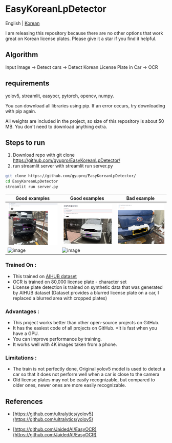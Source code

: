 # EasyKoreanLpDetector

English | [Korean](README-KOR.md)


I am releasing this repository because there are no other options that work great on Korean license plates. Please give it a star if you find it helpful.

## Algorithm

Input Image -> Detect cars -> Detect Korean License Plate in Car  -> OCR

## requirements  
yolov5, streamlit, easyocr, pytorch, opencv, numpy.

You can download all libraries using pip. If an error occurs, try downloading with pip again.

All weights are included in the project, so size of this repository is about 50 MB. You don't need to download anything extra.


## Steps to run

1. Download repo with git clone https://github.com/gyupro/EasyKoreanLpDetector/  
2. run streamlit server with streamlit run server.py 

```bash
git clone https://github.com/gyupro/EasyKoreanLpDetector/
cd EasyKoreanLpDetector
streamlit run server.py
```

 
|Good examples|Good examples|Bad example|
|----|----|----|
|![예시](detected/결과.PNG)|![예시](detected/캡처.PNG)|![예시](undetected/캡처.PNG)|  
|![image](https://user-images.githubusercontent.com/79894531/211469966-db8fa936-1814-4424-b8cc-f0502f361995.png)|![image](https://user-images.githubusercontent.com/79894531/211470161-27ba5b81-8453-4edf-b485-92ae35524d0f.png)||

### Trained On :
* This trained on [AIHUB dataset](https://aihub.or.kr/aihubdata/data/view.do?currMenu=115&topMenu=100&aihubDataSe=realm&dataSetSn=172)
* OCR is trained on 80,000 license plate - character set
* License plate detection is trained on synthetic data that was generated by AIHUB dataset (Dataset provides a blurred license plate on a car, I replaced a blurred area with cropped plates)


### Advantages :
* This project works better than other open-source projects on GitHub.
* It has the easiest code of all projects on GitHub.
*It is fast when you have a GPU.
* You can improve performance by training.
* It works well with 4K images taken from a phone.

### Limitations :
* The train is not perfectly done, Original yolov5 model is used to detect a car so that it does not perform well when a car is close to the camera
* Old license plates may not be easily recognizable, but compared to older ones, newer ones are more easily recognizable.

## References

* [https://github.com/ultralytics/yolov5](https://github.com/ultralytics/yolov5)

* [https://github.com/JaidedAI/EasyOCR](https://github.com/JaidedAI/EasyOCR)
